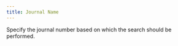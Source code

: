 ```yaml
---
title: Journal Name
---
```



Specify the journal number based on which the search should be performed.
